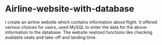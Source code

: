 # Airline-website-with-database
I create an airline website which contains information about flight. It offered various choices for users, used MySQL to enter the data for the above information to the database.  The website realized functions like checking available seats and take-off and landing time.
